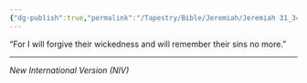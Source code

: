 ```yaml
---
{"dg-publish":true,"permalink":"/Tapestry/Bible/Jeremiah/Jeremiah 31_34c/","title":"Jeremiah 31:34c","hide":true,"tags":["bible-verse","bible-verse"],"dgHomeLink":true,"dgShowLocalGraph":true,"dgEnableSearch":true}
---
```



“For I will forgive their wickedness and will remember their sins no more.”


---
*New International Version (NIV)*